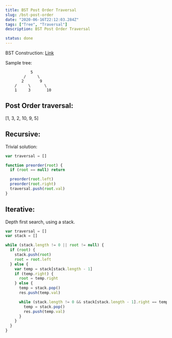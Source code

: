 ```yaml
---
title: BST Post Order Traversal
slug: /bst-post-order
date: "2020-06-16T22:12:03.284Z"
tags: ["Tree", "Traversal"]
description: BST Post Order Traversal

status: done
---
```


BST Construction: [Link](/bst)

Sample tree:

```
           5
        /     \
       2       9
    /     \      \
    1     3       10
```

## Post Order traversal:

[1, 3, 2, 10, 9, 5]

## Recursive:

Trivial solution:

```javascript
var traversal = []

function preorder(root) {
  if (root == null) return

  preorder(root.left)
  preorder(root.right)
  traversal.push(root.val)
}
```

## Iterative:

Depth first search, using a stack.

```javascript
var traversal = []
var stack = []

while (stack.length != 0 || root != null) {
  if (root) {
    stack.push(root)
    root = root.left
  } else {
    var temp = stack[stack.length - 1]
    if (temp.right) {
      root = temp.right
    } else {
      temp = stack.pop()
      res.push(temp.val)

      while (stack.length != 0 && stack[stack.length - 1].right == temp) {
        temp = stack.pop()
        res.push(temp.val)
      }
    }
  }
}
```
